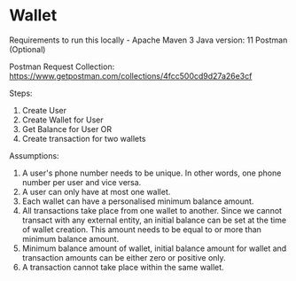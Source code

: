 # Wallet


Requirements to run this locally -
Apache Maven 3
Java version: 11
Postman (Optional)

Postman Request Collection: https://www.getpostman.com/collections/4fcc500cd9d27a26e3cf

Steps:
1. Create User
2. Create Wallet for User
3. Get Balance for User OR
4. Create transaction for two wallets


Assumptions:
1. A user's phone number needs to be unique. In other words, one phone number per user and vice versa.
2. A user can only have at most one wallet.
3. Each wallet can have a personalised minimum balance amount.
4. All transactions take place from one wallet to another. Since we cannot transact with any external entity, an initial balance can be set at the time of wallet creation. This amount needs to be equal to or more than minimum balance amount.
5. Minimum balance amount of wallet, initial balance amount for wallet and transaction amounts can be either zero or positive only.
6. A transaction cannot take place within the same wallet.